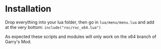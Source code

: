 # Installation
Drop everything into your lua folder, then go in `lua/menu/menu.lua` and add at the very bottom: `include("roc/roc_x64.lua")`

As expected these scripts and modules will only work on the x64 branch of Garry's Mod.